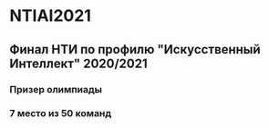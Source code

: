 # NTIAI2021
## Финал НТИ по профилю "Искусственный Интеллект" 2020/2021 
### Призер олимпиады
### 7 место из 50 команд
